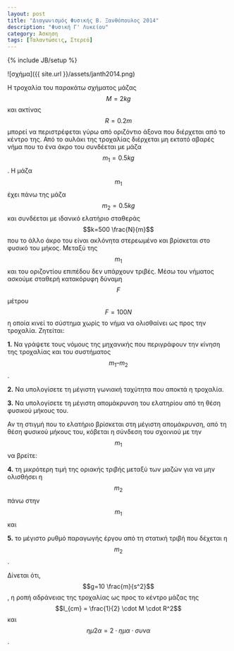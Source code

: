 ```yaml
---
layout: post
title: "Διαγωνισμός Φυσικής Β. Ξανθόπουλος 2014"
description: "Φυσική Γ' Λυκείου"
category: Άσκηση
tags: [Ταλαντώσεις, Στερεό]
---
```

{% include JB/setup %}


![σχήμα]({{ site.url }}/assets/janth2014.png) 

H τροχαλία του παρακάτω σχήματος μάζας $$Μ=2kg$$ και ακτίνας $$R=0.2m$$ μπορεί να περιστρέφεται γύρω από οριζόντιο άξονα που διέρχεται από το κέντρο της. Από το αυλάκι της τροχαλίας διέρχεται μη εκτατό αβαρές νήμα που το ένα άκρο του συνδέεται με μάζα 
$$m_1 =0.5kg$$. Η μάζα $$m_1$$ έχει πάνω της μάζα $$m_2 =0.5kg$$ και συνδέεται με ιδανικό ελατήριο σταθεράς $$k=500 \frac{Ν}{m}$$ που το άλλο άκρο του είναι ακλόνητα στερεωμένο και βρίσκεται στο φυσικό του μήκος. Μεταξύ της $$m_1$$ και του οριζοντίου επιπέδου δεν υπάρχουν τριβές. Μέσω του νήματος ασκούμε σταθερή κατακόρυφη δύναμη $$F$$ μέτρου $$F=100Ν$$ η
οποία κινεί το σύστημα χωρίς το νήμα να ολισθαίνει ως προς την τροχαλία.
Ζητείται:

**1.** Να γράψετε τους νόμους της μηχανικής που περιγράφουν την κίνηση της τροχαλίας και του συστήματος $$m_1 – m_2$$.

**2.** Να υπολογίσετε τη μέγιστη γωνιακή ταχύτητα που αποκτά η τροχαλία.

**3.** Να υπολογίσετε τη μέγιστη απομάκρυνση του ελατηρίου από τη θέση φυσικού μήκους του.

Αν τη στιγμή που το ελατήριο βρίσκεται στη μέγιστη απομάκρυνση, από τη θέση φυσικού μήκους του, κόβεται η σύνδεση του σχοινιού με την $$m_1$$ να βρείτε:

**4.** τη μικρότερη τιμή της οριακής τριβής μεταξύ των μαζών για να μην ολισθήσει η $$m_2$$ πάνω στην $$m_1$$ και

**5.** το μέγιστο ρυθμό παραγωγής έργου από τη στατική τριβή που δέχεται η $$m_2$$.

Δίνεται ότι, $$g=10 \frac{m}{s^2}$$ , η ροπή αδράνειας της τροχαλίας ως προς το κέντρο μάζας της $$I_{cm} = \frac{1}{2} \cdot M \cdot R^2$$ και $$ημ2α=2 \cdot ημα \cdot συνα$$.